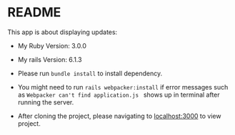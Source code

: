 # README

This app is about displaying updates:

- My Ruby Version: 3.0.0

- My rails Version: 6.1.3

- Please run `bundle install` to install dependency.

- You might need to run `rails webpacker:install` if error messages such as `Webpacker can't find application.js ` shows up in terminal after running the server.

- After cloning the project, please navigating to [localhost:3000](http://localhost:3000/) to view project.
